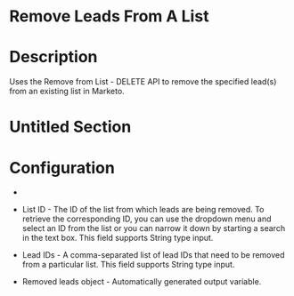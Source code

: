 ﻿# Remove Leads From A List

# Description

Uses the Remove from List -
                    DELETE API to remove the specified lead(s) from an existing list in
                Marketo.

# Untitled Section

# Configuration

* 
* List ID - The ID of the list from which leads are being removed. To retrieve the corresponding ID, you can use the dropdown menu and select an ID from the list or you can narrow it down by starting a search in the text box. This field supports String type input.
* Lead IDs - A comma-separated list of lead IDs that need to be removed from a particular list. This field supports String type input.









* Removed leads object - Automatically generated output variable.
